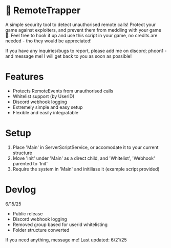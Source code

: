 # 🔐 RemoteTrapper
A simple security tool to detect unauthorised remote calls! Protect your game against exploiters, and prevent them from meddling with your game 👀. Feel free to hook it up and use this script in your game, no credits are needed - tho they would be appreciated!

If you have any inquiries/bugs to report, please add me on discord; phoon1 - and message me! I will get back to you as soon as possible!

# Features
- Protects RemoteEvents from unauthorised calls
- Whitelist support (by UserID)
- Discord webhook logging
- Extremely simple and easy setup
- Flexible and easily integratable

# Setup

1. Place 'Main' in ServerScriptService, or accomodate it to your current structure
2. Move 'Init' under 'Main' as a direct child, and 'Whitelist', 'Webhook' parented to 'Init'
3. Require the system in 'Main' and initiliase it (example script provided)

# Devlog

6/15/25
- Public release
- Discord webhook logging
- Removed group based for userid whitelisting
- Folder structure converted

If you need anything, message me!
Last updated:
6/21/25
